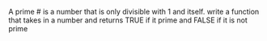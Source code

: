 A prime # is a number that is only divisible with 1 and itself.
write a function that takes in a number and returns TRUE if it prime and FALSE if it is not prime
